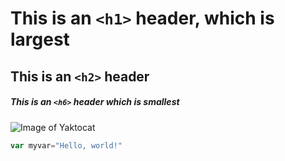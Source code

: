 # This is an `<h1>` header, which is largest
## This is an `<h2>` header
##### This is an `<h6>` header which is smallest

![Image of Yaktocat](https://octodex.github.com/images/yaktocat.png)

``` javascript
var myvar="Hello, world!"
